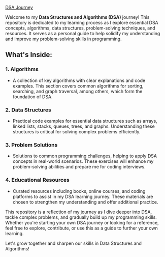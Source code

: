 [DSA Journey](https://app.clickup.com/9016625685/whiteboards/8cpxjgn-476)


Welcome to my **Data Structures and Algorithms (DSA)** journey! This repository is dedicated to my learning process as I explore essential DSA concepts, algorithms, data structures, problem-solving techniques, and resources. It serves as a personal guide to help solidify my understanding and improve my problem-solving skills in programming.

## What's Inside:

### 1. **Algorithms**
   - A collection of key algorithms with clear explanations and code examples. This section covers common algorithms for sorting, searching, and graph traversal, among others, which form the foundation of DSA.

### 2. **Data Structures**
   - Practical code examples for essential data structures such as arrays, linked lists, stacks, queues, trees, and graphs. Understanding these structures is critical for solving complex problems efficiently.

### 3. **Problem Solutions**
   - Solutions to common programming challenges, helping to apply DSA concepts in real-world scenarios. These exercises will enhance my problem-solving abilities and prepare me for coding interviews.

### 4. **Educational Resources**
   - Curated resources including books, online courses, and coding platforms to assist in my DSA learning journey. These materials are chosen to strengthen my understanding and offer additional practice.

This repository is a reflection of my journey as I dive deeper into DSA, tackle complex problems, and gradually build up my programming skills. Whether you're starting your own DSA journey or looking for a reference, feel free to explore, contribute, or use this as a guide to further your own learning.

Let's grow together and sharpen our skills in Data Structures and Algorithms!
